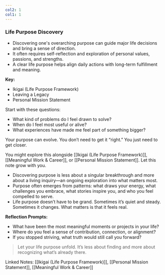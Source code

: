 ```yaml
---
col2: 1
col1: 1
---
```

### Life Purpose Discovery

- Discovering one's overarching purpose can guide major life decisions and bring a sense of direction.
- It often requires self-reflection and exploration of personal values, passions, and strengths.
- A clear life purpose helps align daily actions with long-term fulfillment and meaning.

**Key:**
- Ikigai (Life Purpose Framework)
- Leaving a Legacy
- Personal Mission Statement


Start with these questions:
- What kind of problems do I feel drawn to solve?
- When do I feel most useful or alive?
- What experiences have made me feel part of something bigger?

Your purpose can evolve. You don’t need to get it “right.” You just need to get closer.

You might explore this alongside [[Ikigai (Life Purpose Framework)]], [[Meaningful Work & Career]], or [[Personal Mission Statement]]. Let this note grow with you.


- Discovering purpose is less about a singular breakthrough and more about a living inquiry—an ongoing exploration into what matters most.
- Purpose often emerges from patterns: what draws your energy, what challenges you embrace, what stories inspire you, and who you feel compelled to serve.
- Life purpose doesn’t have to be grand. Sometimes it’s quiet and steady. Sometimes it changes. What matters is that it feels real.

**Reflection Prompts:**
- What have been the most meaningful moments or projects in your life?
- Where do you feel a sense of contribution, connection, or alignment?
- If you stopped striving, what truth would still call you forward?

> Let your life purpose unfold. It’s less about finding and more about recognizing what’s already there.

Linked Notes: [[Ikigai (Life Purpose Framework)]], [[Personal Mission Statement]], [[Meaningful Work & Career]]
